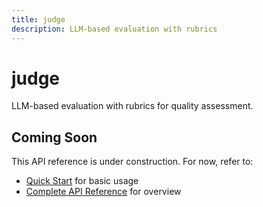 ```yaml
---
title: judge
description: LLM-based evaluation with rubrics
---
```


# judge

LLM-based evaluation with rubrics for quality assessment.

## Coming Soon

This API reference is under construction. For now, refer to:

- [Quick Start](/getting-started/quick-start/) for basic usage
- [Complete API Reference](/api/) for overview
